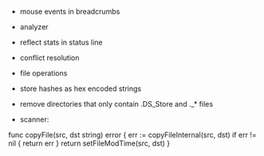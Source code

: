 * mouse events in breadcrumbs
* analyzer
* reflect stats in status line
* conflict resolution
* file operations
* store hashes as hex encoded strings
* remove directories that only contain .DS_Store and ._* files

* scanner:

func copyFile(src, dst string) error {
	err := copyFileInternal(src, dst)
	if err != nil {
		return err
	}
	return setFileModTime(src, dst)
}

